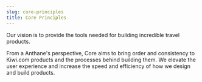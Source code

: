 ```yaml
---
slug: core-principles
title: Core Principles
---
```


Our vision is to provide the tools needed for building incredible travel products.

From a Anthane's perspective, Core aims to bring order and consistency to Kiwi.com products and the processes behind building them. We elevate the user experience and increase the speed and efficiency of how we design and build products.

